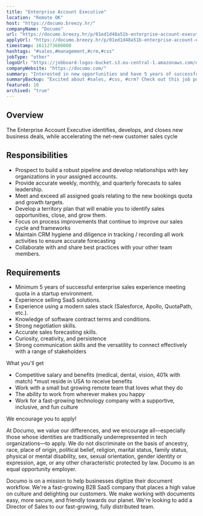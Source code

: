```yaml
---
title: "Enterprise Account Executive"
location: "Remote OK"
host: "https://documo.breezy.hr/"
companyName: "Documo"
url: "https://documo.breezy.hr/p/01ed1d48a51b-enterprise-account-executive"
applyUrl: "https://documo.breezy.hr/p/01ed1d48a51b-enterprise-account-executive/apply"
timestamp: 1611273600000
hashtags: "#sales,#management,#crm,#css"
jobType: "other"
logoUrl: "https://jobboard-logos-bucket.s3.eu-central-1.amazonaws.com/documo"
companyWebsite: "https://documo.com/"
summary: "Interested in new opportunities and have 5 years of successful enterprise sales experience meeting quota in a startup environment? Documo has a job opening for an Enterprise Account Executive."
summaryBackup: "Excited about #sales, #css, #crm? Check out this job post!"
featured: 10
archived: "true"
---
```


## Overview

The Enterprise Account Executive identifies, develops, and closes new business deals, while accelerating the net-new customer sales cycle

## Responsibilities

*   Prospect to build a robust pipeline and develop relationships with key organizations in your assigned accounts.
*   Provide accurate weekly, monthly, and quarterly forecasts to sales leadership.
*   Meet and exceed all assigned goals relating to the new bookings quota and growth targets.
*   Develop a territory plan that will enable you to identify sales opportunities, close, and grow them.
*   Focus on process improvements that continue to improve our sales cycle and frameworks
*   Maintain CRM hygiene and diligence in tracking / recording all work activities to ensure accurate forecasting
*   Collaborate with and share best practices with your other team members.

## Requirements

*   Minimum 5 years of successful enterprise sales experience meeting quota in a startup environment.
*   Experience selling SaaS solutions.
*   Experience using a modern sales stack (Salesforce, Apollo, QuotaPath, etc.).
*   Knowledge of software contract terms and conditions.
*   Strong negotiation skills.
*   Accurate sales forecasting skills.
*   Curiosity, creativity, and persistence
*   Strong communication skills and the versatility to connect effectively with a range of stakeholders

What you'll get

*   Competitive salary and benefits (medical, dental, vision, 401k with match) \*must reside in USA to receive benefits
*   Work with a small but growing remote team that loves what they do
*   The ability to work from wherever makes you happy
*   Work for a fast-growing technology company with a supportive, inclusive, and fun culture

We encourage you to apply!

At Documo, we value our differences, and we encourage all—especially those whose identities are traditionally underrepresented in tech organizations—to apply. We do not discriminate on the basis of ancestry, race, place of origin, political belief, religion, marital status, family status, physical or mental disability, sex, sexual orientation, gender identity or expression, age, or any other characteristic protected by law. Documo is an equal opportunity employer.

Documo is on a mission to help businesses digitize their document workflow. We're a fast-growing B2B SaaS company that places a high value on culture and delighting our customers. We make working with documents easy, more secure, and friendly towards our planet. We're looking to add a Director of Sales to our fast-growing, fully distributed team.
